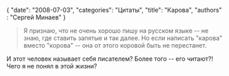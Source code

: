 {
   "date": "2008-07-03",
   "categories": "Цитаты",
   "title": "Карова",
   "authors" : "Сергей Минаев"
}

> Я признаю, что не очень хорошо пишу на русском языке -- не знаю, где ставить запятые и так далее. Но если написать "карова" вместо "корова" -- она от этого коровой быть не перестанет.

И этот человек называет себя писателем? Более того -- его читают?! Чего я не понял в этой жизни?
